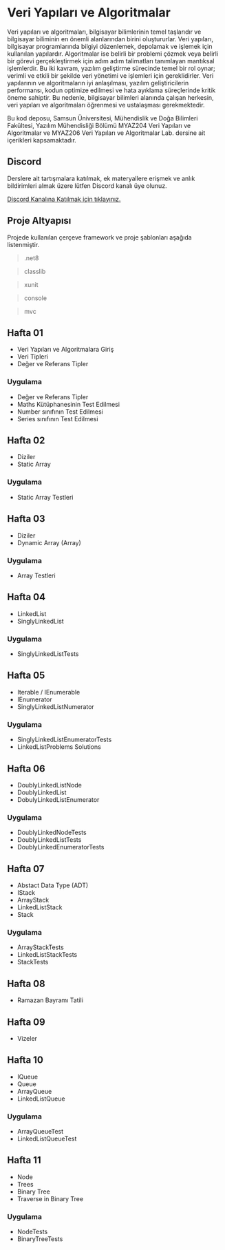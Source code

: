 # Veri Yapıları ve Algoritmalar

Veri yapıları ve algoritmaları, bilgisayar bilimlerinin temel taşlarıdır ve bilgisayar biliminin en önemli alanlarından birini oluştururlar. Veri yapıları, bilgisayar programlarında bilgiyi düzenlemek, depolamak ve işlemek için kullanılan yapılardır. Algoritmalar ise belirli bir problemi çözmek veya belirli bir görevi gerçekleştirmek için adım adım talimatları tanımlayan mantıksal işlemlerdir. Bu iki kavram, yazılım geliştirme sürecinde temel bir rol oynar; verimli ve etkili bir şekilde veri yönetimi ve işlemleri için gereklidirler. Veri yapılarının ve algoritmaların iyi anlaşılması, yazılım geliştiricilerin performansı, kodun optimize edilmesi ve hata ayıklama süreçlerinde kritik öneme sahiptir. Bu nedenle, bilgisayar bilimleri alanında çalışan herkesin, veri yapıları ve algoritmaları öğrenmesi ve ustalaşması gerekmektedir.

Bu kod deposu, Samsun Üniversitesi, Mühendislik ve Doğa Bilimleri Fakültesi, Yazılım Mühendisliği Bölümü MYAZ204 Veri Yapıları ve Algoritmalar ve MYAZ206 Veri Yapıları ve Algoritmalar Lab. dersine ait içerikleri kapsamaktadır. 

## Discord

Derslere ait tartışmalara katılmak, ek materyallere erişmek ve anlık bildirimleri almak üzere lütfen Discord kanalı üye olunuz.

[Discord Kanalına Katılmak için tıklayınız.](https://discord.gg/BfYb6Wg4hv)

## Proje Altyapısı
Projede kullanılan çerçeve framework ve proje şablonları aşağıda listenmiştir. 

> .net8

> classlib

> xunit

> console

> mvc

## Hafta 01
- Veri Yapıları ve Algoritmalara Giriş
- Veri Tipleri 
- Değer ve Referans Tipler

### Uygulama 
- Değer ve Referans Tipler
- Maths Kütüphanesinin Test Edilmesi
- Number sınıfının Test Edilmesi
- Series sınıfının Test Edilmesi

## Hafta 02
- Diziler
- Static Array

### Uygulama
- Static Array Testleri

## Hafta 03
- Diziler
- Dynamic Array (Array)

### Uygulama 
- Array Testleri


## Hafta 04
- LinkedList
- SinglyLinkedList

### Uygulama 
- SinglyLinkedListTests

## Hafta 05
- Iterable / IEnumerable<T>
- IEnumerator<T>
- SinglyLinkedListNumerator<T>

### Uygulama
- SinglyLinkedListEnumeratorTests
- LinkedListProblems Solutions

## Hafta 06
- DoublyLinkedListNode
- DoublyLinkedList
- DobulyLinkedListEnumerator

### Uygulama
- DoublyLinkedNodeTests
- DoublyLinkedListTests
- DoublyLinkedEnumeratorTests

## Hafta 07
- Abstact Data Type (ADT)
- IStack
- ArrayStack
- LinkedListStack
- Stack

### Uygulama
- ArrayStackTests
- LinkedListStackTests
- StackTests

## Hafta 08
- Ramazan Bayramı Tatili

## Hafta 09
- Vizeler


## Hafta 10
- IQueue
- Queue
- ArrayQueue
- LinkedListQueue

### Uygulama
- ArrayQueueTest
- LinkedListQueueTest

## Hafta 11
- Node
- Trees
- Binary Tree
- Traverse in Binary Tree

### Uygulama
- NodeTests
- BinaryTreeTests